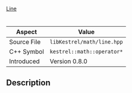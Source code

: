[Line](index.md)
# 
| Aspect | Value |
| --- | --- |
| Source File | `libKestrel/math/line.hpp` |
| C++ Symbol | `kestrel::math::operator*` |
| Introduced | Version 0.8.0 |
## Description
